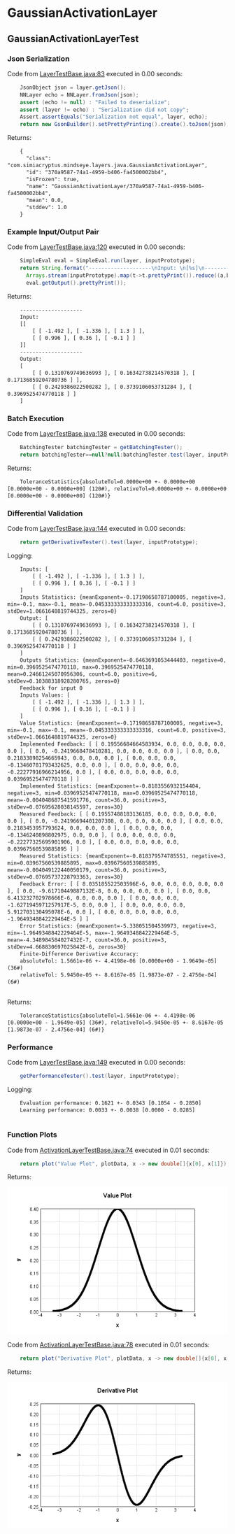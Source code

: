 # GaussianActivationLayer
## GaussianActivationLayerTest
### Json Serialization
Code from [LayerTestBase.java:83](../../../../../../../../MindsEye/src/test/java/com/simiacryptus/mindseye/layers/LayerTestBase.java#L83) executed in 0.00 seconds: 
```java
    JsonObject json = layer.getJson();
    NNLayer echo = NNLayer.fromJson(json);
    assert (echo != null) : "Failed to deserialize";
    assert (layer != echo) : "Serialization did not copy";
    Assert.assertEquals("Serialization not equal", layer, echo);
    return new GsonBuilder().setPrettyPrinting().create().toJson(json);
```

Returns: 

```
    {
      "class": "com.simiacryptus.mindseye.layers.java.GaussianActivationLayer",
      "id": "370a9587-74a1-4959-b406-fa4500002bb4",
      "isFrozen": true,
      "name": "GaussianActivationLayer/370a9587-74a1-4959-b406-fa4500002bb4",
      "mean": 0.0,
      "stddev": 1.0
    }
```



### Example Input/Output Pair
Code from [LayerTestBase.java:120](../../../../../../../../MindsEye/src/test/java/com/simiacryptus/mindseye/layers/LayerTestBase.java#L120) executed in 0.00 seconds: 
```java
    SimpleEval eval = SimpleEval.run(layer, inputPrototype);
    return String.format("--------------------\nInput: \n[%s]\n--------------------\nOutput: \n%s",
      Arrays.stream(inputPrototype).map(t->t.prettyPrint()).reduce((a,b)->a+",\n"+b).get(),
      eval.getOutput().prettyPrint());
```

Returns: 

```
    --------------------
    Input: 
    [[
    	[ [ -1.492 ], [ -1.336 ], [ 1.3 ] ],
    	[ [ 0.996 ], [ 0.36 ], [ -0.1 ] ]
    ]]
    --------------------
    Output: 
    [
    	[ [ 0.1310769749636993 ], [ 0.16342738214570318 ], [ 0.17136859204780736 ] ],
    	[ [ 0.2429386022500282 ], [ 0.3739106053731284 ], [ 0.3969525474770118 ] ]
    ]
```



### Batch Execution
Code from [LayerTestBase.java:138](../../../../../../../../MindsEye/src/test/java/com/simiacryptus/mindseye/layers/LayerTestBase.java#L138) executed in 0.00 seconds: 
```java
    BatchingTester batchingTester = getBatchingTester();
    return batchingTester==null?null:batchingTester.test(layer, inputPrototype);
```

Returns: 

```
    ToleranceStatistics{absoluteTol=0.0000e+00 +- 0.0000e+00 [0.0000e+00 - 0.0000e+00] (120#), relativeTol=0.0000e+00 +- 0.0000e+00 [0.0000e+00 - 0.0000e+00] (120#)}
```



### Differential Validation
Code from [LayerTestBase.java:144](../../../../../../../../MindsEye/src/test/java/com/simiacryptus/mindseye/layers/LayerTestBase.java#L144) executed in 0.00 seconds: 
```java
    return getDerivativeTester().test(layer, inputPrototype);
```
Logging: 
```
    Inputs: [
    	[ [ -1.492 ], [ -1.336 ], [ 1.3 ] ],
    	[ [ 0.996 ], [ 0.36 ], [ -0.1 ] ]
    ]
    Inputs Statistics: {meanExponent=-0.17198658787100005, negative=3, min=-0.1, max=-0.1, mean=-0.045333333333333316, count=6.0, positive=3, stdDev=1.0661648819744325, zeros=0}
    Output: [
    	[ [ 0.1310769749636993 ], [ 0.16342738214570318 ], [ 0.17136859204780736 ] ],
    	[ [ 0.2429386022500282 ], [ 0.3739106053731284 ], [ 0.3969525474770118 ] ]
    ]
    Outputs Statistics: {meanExponent=-0.6463691053444403, negative=0, min=0.3969525474770118, max=0.3969525474770118, mean=0.24661245070956306, count=6.0, positive=6, stdDev=0.10388318928280765, zeros=0}
    Feedback for input 0
    Inputs Values: [
    	[ [ -1.492 ], [ -1.336 ], [ 1.3 ] ],
    	[ [ 0.996 ], [ 0.36 ], [ -0.1 ] ]
    ]
    Value Statistics: {meanExponent=-0.17198658787100005, negative=3, min=-0.1, max=-0.1, mean=-0.045333333333333316, count=6.0, positive=3, stdDev=1.0661648819744325, zeros=0}
    Implemented Feedback: [ [ 0.19556684664583934, 0.0, 0.0, 0.0, 0.0, 0.0 ], [ 0.0, -0.2419668478410281, 0.0, 0.0, 0.0, 0.0 ], [ 0.0, 0.0, 0.21833898254665943, 0.0, 0.0, 0.0 ], [ 0.0, 0.0, 0.0, -0.13460781793432625, 0.0, 0.0 ], [ 0.0, 0.0, 0.0, 0.0, -0.22277916966214956, 0.0 ], [ 0.0, 0.0, 0.0, 0.0, 0.0, 0.03969525474770118 ] ]
    Implemented Statistics: {meanExponent=-0.8183556932154404, negative=3, min=0.03969525474770118, max=0.03969525474770118, mean=-0.004048687541591776, count=36.0, positive=3, stdDev=0.07695628038145597, zeros=30}
    Measured Feedback: [ [ 0.19557488183136185, 0.0, 0.0, 0.0, 0.0, 0.0 ], [ 0.0, -0.24196694401207308, 0.0, 0.0, 0.0, 0.0 ], [ 0.0, 0.0, 0.2183453957793624, 0.0, 0.0, 0.0 ], [ 0.0, 0.0, 0.0, -0.1346240898802975, 0.0, 0.0 ], [ 0.0, 0.0, 0.0, 0.0, -0.22277325695901906, 0.0 ], [ 0.0, 0.0, 0.0, 0.0, 0.0, 0.03967560539885895 ] ]
    Measured Statistics: {meanExponent=-0.818379574785551, negative=3, min=0.03967560539885895, max=0.03967560539885895, mean=-0.004049122440050179, count=36.0, positive=3, stdDev=0.07695737228793363, zeros=30}
    Feedback Error: [ [ 8.035185522503596E-6, 0.0, 0.0, 0.0, 0.0, 0.0 ], [ 0.0, -9.61710449887132E-8, 0.0, 0.0, 0.0, 0.0 ], [ 0.0, 0.0, 6.413232702978666E-6, 0.0, 0.0, 0.0 ], [ 0.0, 0.0, 0.0, -1.6271945971257917E-5, 0.0, 0.0 ], [ 0.0, 0.0, 0.0, 0.0, 5.912703130495078E-6, 0.0 ], [ 0.0, 0.0, 0.0, 0.0, 0.0, -1.9649348842229464E-5 ] ]
    Error Statistics: {meanExponent=-5.338051504539973, negative=3, min=-1.9649348842229464E-5, max=-1.9649348842229464E-5, mean=-4.348984584027432E-7, count=36.0, positive=3, stdDev=4.668830697025842E-6, zeros=30}
    Finite-Difference Derivative Accuracy:
    absoluteTol: 1.5661e-06 +- 4.4198e-06 [0.0000e+00 - 1.9649e-05] (36#)
    relativeTol: 5.9450e-05 +- 8.6167e-05 [1.9873e-07 - 2.4756e-04] (6#)
    
```

Returns: 

```
    ToleranceStatistics{absoluteTol=1.5661e-06 +- 4.4198e-06 [0.0000e+00 - 1.9649e-05] (36#), relativeTol=5.9450e-05 +- 8.6167e-05 [1.9873e-07 - 2.4756e-04] (6#)}
```



### Performance
Code from [LayerTestBase.java:149](../../../../../../../../MindsEye/src/test/java/com/simiacryptus/mindseye/layers/LayerTestBase.java#L149) executed in 0.00 seconds: 
```java
    getPerformanceTester().test(layer, inputPrototype);
```
Logging: 
```
    Evaluation performance: 0.1621 +- 0.0343 [0.1054 - 0.2850]
    Learning performance: 0.0033 +- 0.0038 [0.0000 - 0.0285]
    
```

### Function Plots
Code from [ActivationLayerTestBase.java:74](../../../../../../../../MindsEye/src/test/java/com/simiacryptus/mindseye/layers/java/ActivationLayerTestBase.java#L74) executed in 0.01 seconds: 
```java
    return plot("Value Plot", plotData, x -> new double[]{x[0], x[1]});
```

Returns: 

![Result](etc/test.1.png)



Code from [ActivationLayerTestBase.java:78](../../../../../../../../MindsEye/src/test/java/com/simiacryptus/mindseye/layers/java/ActivationLayerTestBase.java#L78) executed in 0.01 seconds: 
```java
    return plot("Derivative Plot", plotData, x -> new double[]{x[0], x[2]});
```

Returns: 

![Result](etc/test.2.png)



